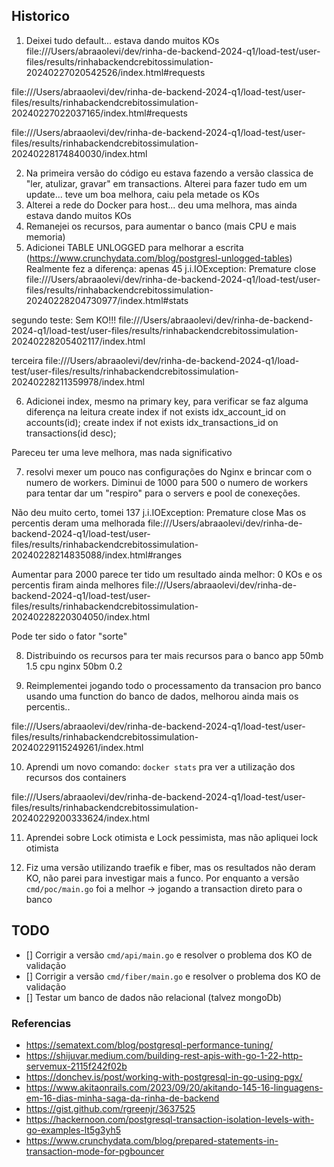 ## Historico

1) Deixei tudo default... estava dando muitos KOs
file:///Users/abraaolevi/dev/rinha-de-backend-2024-q1/load-test/user-files/results/rinhabackendcrebitossimulation-20240227020542526/index.html#requests

file:///Users/abraaolevi/dev/rinha-de-backend-2024-q1/load-test/user-files/results/rinhabackendcrebitossimulation-20240227022037165/index.html#requests

file:///Users/abraaolevi/dev/rinha-de-backend-2024-q1/load-test/user-files/results/rinhabackendcrebitossimulation-20240228174840030/index.html

2) Na primeira versão do código eu estava fazendo a versão classica de "ler, atulizar, gravar" em transactions. Alterei para fazer tudo em um update... teve um boa melhora, caiu pela metade os KOs
3) Alterei a rede do Docker para host... deu uma melhora, mas ainda estava dando muitos KOs
4) Remanejei os recursos, para aumentar o banco (mais CPU e mais memoria)
5) Adicionei TABLE UNLOGGED para melhorar a escrita (https://www.crunchydata.com/blog/postgresl-unlogged-tables)
Realmente fez a diferença: apenas 45 j.i.IOException: Premature close
file:///Users/abraaolevi/dev/rinha-de-backend-2024-q1/load-test/user-files/results/rinhabackendcrebitossimulation-20240228204730977/index.html#stats

segundo teste: Sem KO!!!
file:///Users/abraaolevi/dev/rinha-de-backend-2024-q1/load-test/user-files/results/rinhabackendcrebitossimulation-20240228205402117/index.html

terceira
file:///Users/abraaolevi/dev/rinha-de-backend-2024-q1/load-test/user-files/results/rinhabackendcrebitossimulation-20240228211359978/index.html

6) Adicionei index, mesmo na primary key, para verificar se faz alguma diferença na leitura
create index if not exists idx_account_id on accounts(id);
create index if not exists idx_transactions_id on transactions(id desc);

Pareceu ter uma leve melhora, mas nada significativo

7) resolvi mexer um pouco nas configurações do Nginx e brincar com o numero de workers. Diminui de 1000 para 500 o numero de workers para tentar dar um "respiro" para o servers e pool de conexeções.

Não deu muito certo, tomei 137 j.i.IOException: Premature close
Mas os percentis deram uma melhorada
file:///Users/abraaolevi/dev/rinha-de-backend-2024-q1/load-test/user-files/results/rinhabackendcrebitossimulation-20240228214835088/index.html#ranges

Aumentar para 2000 parece ter tido um resultado ainda melhor: 0 KOs e os percentis firam ainda melhores
file:///Users/abraaolevi/dev/rinha-de-backend-2024-q1/load-test/user-files/results/rinhabackendcrebitossimulation-20240228220304050/index.html

Pode ter sido o fator "sorte"

8) Distribuindo os recursos para ter mais recursos para o banco
app 50mb 1.5 cpu
nginx 50bm 0.2

9) Reimplementei jogando todo o processamento da transacion pro banco usando uma function do banco de dados, melhorou ainda mais os percentis..

file:///Users/abraaolevi/dev/rinha-de-backend-2024-q1/load-test/user-files/results/rinhabackendcrebitossimulation-20240229115249261/index.html

10) Aprendi um novo comando: `docker stats` pra ver a utilização dos recursos dos containers

file:///Users/abraaolevi/dev/rinha-de-backend-2024-q1/load-test/user-files/results/rinhabackendcrebitossimulation-20240229200333624/index.html

11) Aprendei sobre Lock otimista e Lock pessimista, mas não apliquei lock otimista

12) Fiz uma versão utilizando traefik e fiber, mas os resultados não deram KO, não parei para investigar mais a funco. Por enquanto a versão `cmd/poc/main.go` foi a melhor -> jogando a transaction direto para o banco

## TODO

- [] Corrigir a versão `cmd/api/main.go` e resolver o problema dos KO de validação
- [] Corrigir a versão `cmd/fiber/main.go` e resolver o problema dos KO de validação
- [] Testar um banco de dados não relacional (talvez mongoDb)

### Referencias

- https://sematext.com/blog/postgresql-performance-tuning/
- https://shijuvar.medium.com/building-rest-apis-with-go-1-22-http-servemux-2115f242f02b
- https://donchev.is/post/working-with-postgresql-in-go-using-pgx/
- https://www.akitaonrails.com/2023/09/20/akitando-145-16-linguagens-em-16-dias-minha-saga-da-rinha-de-backend
- https://gist.github.com/rgreenjr/3637525
- https://hackernoon.com/postgresql-transaction-isolation-levels-with-go-examples-lt5g3yh5
- https://www.crunchydata.com/blog/prepared-statements-in-transaction-mode-for-pgbouncer